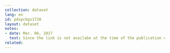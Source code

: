 ```yaml
---
collection: dataset
lang: en
id: pdspcbgs1720
layout: dataset
notes: 
- date: Mar. 06, 2017
  text: Since the link is not availabe at the time of the publication of this dataset, the source is obtained from Iran Open Data archive. <br/><br/> "Payout - public budget - cost - wages and benefits" is including wages and benefits, including salaries, all these types of continuous rewardables, right for family and children, the reward for the end of the year (Eidi), employment and pension contributions and the right for the insurance and the right to treat the state's insurance (employer) relating to government employees and contract employees subject to the confirmation of Iranian President Duputy Strategic Planning & Control. Credits contained in the table, in terms of the priorities are applicable by the deputy president of strategic planning and monitoring system.
related:
---
```

